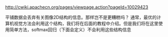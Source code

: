 
http://cwiki.apachecn.org/pages/viewpage.action?pageId=10029423

平铺数据会丢弃有关图像2D结构的信息。那样岂不是更糟糕吗？ 通常，最优的计算机视觉方法会利用这个结构，我们将在后面的教程中介绍。但是我们将在这里使用简单方法，softmax回归（下面会定义）不会利用这些结构信息